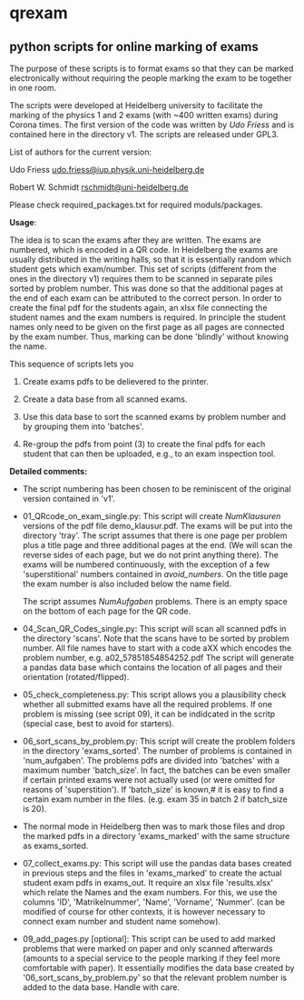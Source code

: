 # qrexam

## python scripts for online marking of exams

The purpose of these scripts is to format exams so that they can be marked electronically 
without requiring the people marking the exam to be together in one room.

The scripts were developed at Heidelberg university to facilitate the marking of the 
physics 1 and 2 exams (with ~400 written exams) during Corona times. The first version of 
the code was written by *Udo Friess* and is contained here in the directory v1. The scripts 
are released under GPL3.

List of authors for the current version:

Udo Friess          udo.friess@iup.physik.uni-heidelberg.de

Robert W. Schmidt   rschmidt@uni-heidelberg.de

Please check required_packages.txt for required moduls/packages.

**Usage**:

The idea is to scan the exams after they are written. The exams are numbered, which is 
encoded in a QR code. In Heidelberg the exams are usually distributed in the writing halls, 
so that it is essentially random which student gets which exam/number. This set of scripts 
(different from the ones in the directory v1) requires them to be scanned in separate piles 
sorted by problem number. This was done so that the additional pages at the end of each 
exam can be attributed to the correct person. In order to create the final pdf for the 
students again, an xlsx file connecting the student names and the exam numbers is required. 
In principle the student names only need to be given on the first page as all pages are 
connected by the exam number. Thus, marking can be done 'blindly' without knowing the name.

This sequence of scripts lets you

1. Create exams pdfs to be delievered to the printer.

2. Create a data base from all scanned exams.

3. Use this data base to sort the scanned exams by problem number and by grouping them into 
   'batches'.

4. Re-group the pdfs from point (3) to create the final pdfs for each
student that can then be uploaded, e.g., to an exam inspection tool.

**Detailed comments:**

- The script numbering has been chosen to be reminiscent of the original version contained 
  in 'v1'.

- 01_QRcode_on_exam_single.py: This script will create *NumKlausuren* versions of the pdf 
  file demo_klausur.pdf. The exams will be put into the directory 'tray'. The script 
  assumes that there is one page per problem plus a title page and three additional pages 
  at the end. (We will scan the reverse sides of each page, but we do not print anything 
  there). The exams will be numbered continuously, with the exception of a few 
  'superstitional' numbers contained in *avoid_numbers*. On the title page the exam number 
  is also included below the name field.

  The script assumes *NumAufgaben* problems. There is an empty space on the bottom of each 
  page for the QR code.

- 04_Scan_QR_Codes_single.py: This script will scan all scanned pdfs in the directory 
  'scans'. Note that the scans have to be sorted by problem number. All file names have to 
  start with a code aXX which encodes the problem number, e.g. a02_57851854854252.pdf The 
  script will generate a pandas data base which contains the location of all pages and 
  their orientation (rotated/flipped).

- 05_check_completeness.py: This script allows you a plausibility check whether all submitted 
  exams have all the required problems. If one problem is missing (see script 09), it can 
  be indidcated in the scritp (special case, best to avoid for starters).

- 06_sort_scans_by_problem.py: This script will create the problem folders in the directory 
  'exams_sorted'. The number of problems is contained in 'num_aufgaben'. The problems pdfs 
  are divided into 'batches' with a maximum number 'batch_size'. In fact, the batches can 
  be even smaller if certain printed exams were not actually used (or were omitted for 
  reasons of 'superstition'). If 'batch_size' is known,# it is easy to find a certain exam 
  number in the files. (e.g. exam 35 in batch 2 if batch_size is 20).

- The normal mode in Heidelberg then was to mark those files and drop the marked pdfs in a 
  directory 'exams_marked' with the same structure as exams_sorted.

- 07_collect_exams.py: This script will use the pandas data bases created in previous steps 
  and the files in 'exams_marked' to create the actual student exam pdfs in exams_out. It 
  require an xlsx file 'results.xlsx' which relate the Names and the exam numbers. For 
  this, we use the columns 'ID', 'Matrikelnummer', 'Name', 'Vorname', 'Nummer'. (can be 
  modified of course for other contexts, it is however necessary to connect exam number and 
  student name somehow).

- 09_add_pages.py [optional]: This script can be used to add marked problems that were 
  marked on paper and only scanned afterwards (amounts to a special service to the people 
  marking if they feel more comfortable with paper). It essentially modifies the data base 
  created by '06_sort_scans_by_problem.py' so that the relevant problem number is added to 
  the data base. Handle with care.
